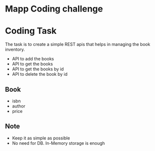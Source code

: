 # Mapp Coding challenge
# Coding Task
The task is to create a simple REST apis that helps in managing the book inventory.
* API to add the books
* API to get the books
* API to get the books by id
* API to delete the book by id

## Book
* isbn
* author
* price

## Note
* Keep it as simple as possible
* No need for DB. In-Memory storage is enough
